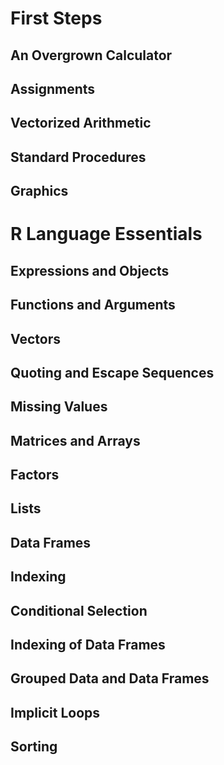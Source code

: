 # First Steps


## An Overgrown Calculator
## Assignments
## Vectorized Arithmetic
## Standard Procedures
## Graphics
# R Language Essentials
## Expressions and Objects
## Functions and Arguments
## Vectors
## Quoting and Escape Sequences
## Missing Values
## Matrices and Arrays
## Factors
## Lists
## Data Frames
## Indexing
## Conditional Selection
## Indexing of Data Frames
## Grouped Data and Data Frames
## Implicit Loops
## Sorting
